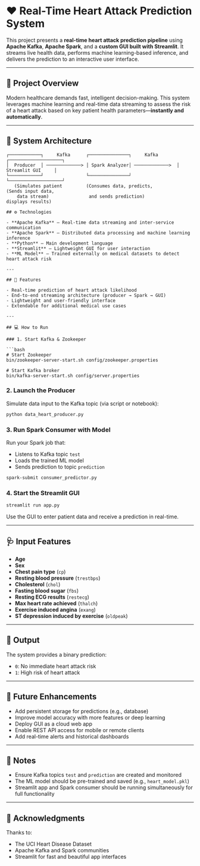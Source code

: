 # ❤️ Real-Time Heart Attack Prediction System

This project presents a **real-time heart attack prediction pipeline** using **Apache Kafka**, **Apache Spark**, and a **custom GUI built with Streamlit**. It streams live health data, performs machine learning-based inference, and delivers the prediction to an interactive user interface.

---

## 🧠 Project Overview

Modern healthcare demands fast, intelligent decision-making. This system leverages machine learning and real-time data streaming to assess the risk of a heart attack based on key patient health parameters—**instantly and automatically**.

---

## 🔧 System Architecture

```plaintext
┌────────────┐     Kafka      ┌───────────────┐     Kafka       ┌────────────────────┐
│  Producer  │ ─────────────> │ Spark Analyzer│ ─────────────>  │  Streamlit GUI     │
└────────────┘                └───────────────┘                 └────────────────────┘
   (Simulates patient         (Consumes data, predicts,          (Sends input data,
    data stream)               and sends prediction)              displays results)

## ⚙ Technologies

- **Apache Kafka** – Real-time data streaming and inter-service communication  
- **Apache Spark** – Distributed data processing and machine learning inference  
- **Python** – Main development language  
- **Streamlit** – Lightweight GUI for user interaction  
- **ML Model** – Trained externally on medical datasets to detect heart attack risk  

---

## 🧩 Features

- Real-time prediction of heart attack likelihood  
- End-to-end streaming architecture (producer → Spark → GUI)  
- Lightweight and user-friendly interface  
- Extendable for additional medical use cases  

---

## 💻 How to Run

### 1. Start Kafka & Zookeeper

```bash
# Start Zookeeper
bin/zookeeper-server-start.sh config/zookeeper.properties

# Start Kafka broker
bin/kafka-server-start.sh config/server.properties
```

### 2. Launch the Producer

Simulate data input to the Kafka topic (via script or notebook):

```bash
python data_heart_producer.py
```

### 3. Run Spark Consumer with Model

Run your Spark job that:

- Listens to Kafka topic `test`  
- Loads the trained ML model  
- Sends prediction to topic `prediction`  

```bash
spark-submit consumer_predictor.py
```

### 4. Start the Streamlit GUI

```bash
streamlit run app.py
```

Use the GUI to enter patient data and receive a prediction in real-time.

---

## 🩺 Input Features

- **Age**  
- **Sex**  
- **Chest pain type** (`cp`)  
- **Resting blood pressure** (`trestbps`)  
- **Cholesterol** (`chol`)  
- **Fasting blood sugar** (`fbs`)  
- **Resting ECG results** (`restecg`)  
- **Max heart rate achieved** (`thalch`)  
- **Exercise induced angina** (`exang`)  
- **ST depression induced by exercise** (`oldpeak`)  

---

## 🧠 Output

The system provides a binary prediction:

- `0`: No immediate heart attack risk  
- `1`: High risk of heart attack  

---

## 🔮 Future Enhancements

- Add persistent storage for predictions (e.g., database)  
- Improve model accuracy with more features or deep learning  
- Deploy GUI as a cloud web app  
- Enable REST API access for mobile or remote clients  
- Add real-time alerts and historical dashboards  

---

## 📌 Notes

- Ensure Kafka topics `test` and `prediction` are created and monitored  
- The ML model should be pre-trained and saved (e.g., `heart_model.pkl`)  
- Streamlit app and Spark consumer should be running simultaneously for full functionality  

---

## 🙏 Acknowledgments

Thanks to:

- The UCI Heart Disease Dataset  
- Apache Kafka and Spark communities  
- Streamlit for fast and beautiful app interfaces  

